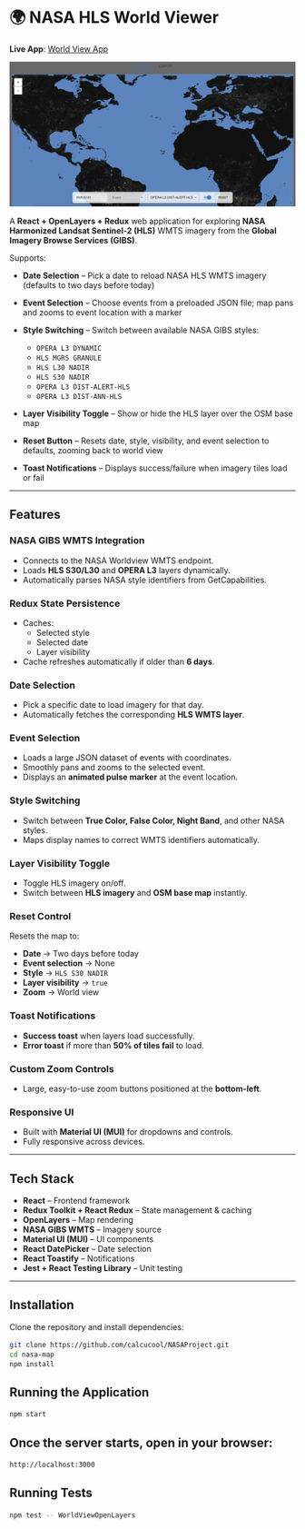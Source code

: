
# 🌍 NASA HLS World Viewer

**Live App**: [World View App](https://heartfelt-jalebi-6947b2.netlify.app/)

![NASA HLS World Viewer](./nasaImg.png)

A **React + OpenLayers + Redux** web application for exploring **NASA Harmonized Landsat Sentinel‑2 (HLS)** WMTS imagery from the **Global Imagery Browse Services (GIBS)**.

Supports:

- **Date Selection** – Pick a date to reload NASA HLS WMTS imagery (defaults to two days before today)  

- **Event Selection** – Choose events from a preloaded JSON file; map pans and zooms to event location with a marker  

- **Style Switching** – Switch between available NASA GIBS styles:  
  - `OPERA L3 DYNAMIC`  
  - `HLS MGRS GRANULE`  
  - `HLS L30 NADIR`  
  - `HLS S30 NADIR`  
  - `OPERA L3 DIST-ALERT-HLS`  
  - `OPERA L3 DIST-ANN-HLS`  

- **Layer Visibility Toggle** – Show or hide the HLS layer over the OSM base map  

- **Reset Button** – Resets date, style, visibility, and event selection to defaults, zooming back to world view  

- **Toast Notifications** – Displays success/failure when imagery tiles load or fail  


---

## Features

### NASA GIBS WMTS Integration
- Connects to the NASA Worldview WMTS endpoint.
- Loads **HLS S30/L30** and **OPERA L3** layers dynamically.
- Automatically parses NASA style identifiers from GetCapabilities.

### Redux State Persistence
- Caches:
  - Selected style
  - Selected date
  - Layer visibility  
- Cache refreshes automatically if older than **6 days**.

### Date Selection
- Pick a specific date to load imagery for that day.
- Automatically fetches the corresponding **HLS WMTS layer**.

### Event Selection
- Loads a large JSON dataset of events with coordinates.
- Smoothly pans and zooms to the selected event.
- Displays an **animated pulse marker** at the event location.

### Style Switching
- Switch between **True Color, False Color, Night Band**, and other NASA styles.
- Maps display names to correct WMTS identifiers automatically.

### Layer Visibility Toggle
- Toggle HLS imagery on/off.
- Switch between **HLS imagery** and **OSM base map** instantly.

### Reset Control
Resets the map to:
- **Date** → Two days before today  
- **Event selection** → None  
- **Style** → `HLS S30 NADIR`  
- **Layer visibility** → `true`  
- **Zoom** → World view  

### Toast Notifications
- **Success toast** when layers load successfully.
- **Error toast** if more than **50% of tiles fail** to load.

### Custom Zoom Controls
- Large, easy-to-use zoom buttons positioned at the **bottom-left**.

### Responsive UI
- Built with **Material UI (MUI)** for dropdowns and controls.
- Fully responsive across devices.

---

## Tech Stack

- **React** – Frontend framework  
- **Redux Toolkit + React Redux** – State management & caching  
- **OpenLayers** – Map rendering  
- **NASA GIBS WMTS** – Imagery source  
- **Material UI (MUI)** – UI components  
- **React DatePicker** – Date selection  
- **React Toastify** – Notifications  
- **Jest + React Testing Library** – Unit testing  

---

## Installation

Clone the repository and install dependencies:

```bash
git clone https://github.com/calcucool/NASAProject.git
cd nasa-map
npm install
```

## Running the Application

```bash
npm start
```

## Once the server starts, open in your browser:

```bash
http://localhost:3000
```

## Running Tests
```bash
npm test -- WorldViewOpenLayers
```

